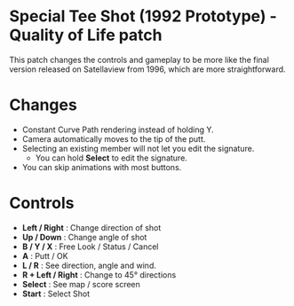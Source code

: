 # Special Tee Shot (1992 Prototype) - Quality of Life patch

This patch changes the controls and gameplay to be more like the final version released on Satellaview from 1996, which are more straightforward.

# Changes

- Constant Curve Path rendering instead of holding Y.
- Camera automatically moves to the tip of the putt.
- Selecting an existing member will not let you edit the signature.
  - You can hold **Select** to edit the signature.
- You can skip animations with most buttons.

# Controls

- **Left / Right** : Change direction of shot
- **Up / Down** : Change angle of shot
- **B / Y / X** : Free Look / Status / Cancel
- **A** : Putt / OK
- **L / R** : See direction, angle and wind.
- **R + Left / Right** : Change to 45° directions
- **Select** : See map / score screen
- **Start** : Select Shot
